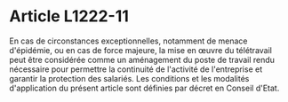 # Article L1222-11

En cas de circonstances exceptionnelles, notamment de menace d'épidémie, ou en cas de force majeure, la mise en œuvre du télétravail peut être considérée comme un aménagement du poste de travail rendu nécessaire pour permettre la continuité de l'activité de l'entreprise et garantir la protection des salariés. Les conditions et les modalités d'application du présent article sont définies par décret en Conseil d'Etat.